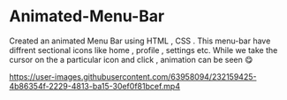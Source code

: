 # Animated-Menu-Bar
Created an animated Menu Bar using HTML , CSS . This menu-bar have diffrent sectional icons like home ,  profile , settings etc. While we take the cursor on the a particular icon and click , animation can be seen 😋


https://user-images.githubusercontent.com/63958094/232159425-4b86354f-2229-4813-ba15-30ef0f81bcef.mp4
